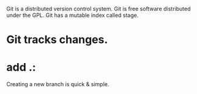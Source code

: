 Git is a distributed version control system.
Git is free software distributed under the GPL.
Git has a mutable index called stage.
# Git tracks changes.
# add .:
Creating a new branch is quick & simple.
